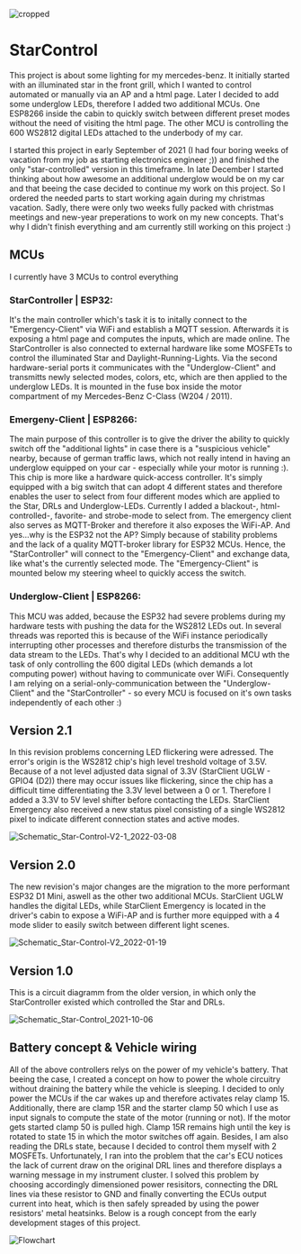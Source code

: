 ![cropped](https://user-images.githubusercontent.com/33253725/169713797-626957af-e48f-4467-bf7c-03c84f41aa86.png)
# StarControl
This project is about some lighting for my mercedes-benz. 
It initially started with an illuminated star in the front grill, which I wanted to control automated or manually via an AP and a html page. 
Later I decided to add some underglow LEDs, therefore I added two additional MCUs. One ESP8266 inside the cabin to quickly switch between different preset modes without the need of visiting the html page. The other MCU is controlling the 600 WS2812 digital LEDs attached to the underbody of my car.

I started this project in early September of 2021 (I had four boring weeks of vacation from my job as starting electronics engineer ;)) and finished the only "star-controlled" version in this timeframe. In late December I started thinking about how awesome an additional underglow would be on my car and that beeing the case decided to continue my work on this project. So I ordered the needed parts to start working again during my christmas vacation. Sadly, there were only two weeks fully packed with christmas meetings and new-year preperations to work on my new concepts. That's why I didn't finish everything and am currently still working on this project :)

## MCUs
I currently have 3 MCUs to control everything
### StarController | ESP32:
It's the main controller which's task it is to initally connect to the "Emergency-Client" via WiFi and establish a MQTT session. Afterwards it is exposing a html page and computes the inputs, which are made online. The StarController is also connected to external hardware like some MOSFETs to control the illuminated Star and Daylight-Running-Lights. Via the second hardware-serial ports it communicates with the "Underglow-Client" and transmitts newly selected modes, colors, etc, which are then applied to the underglow LEDs. It is mounted in the fuse box inside the motor compartment of my Mercedes-Benz C-Class (W204 / 2011).
### Emergeny-Client | ESP8266:
The main purpose of this controller is to give the driver the ability to quickly switch off the "additional lights" in case there is a "suspicious vehicle" nearby, because of german traffic laws, which not really intend in having an underglow equipped on your car - especially while your motor is running :). This chip is more like a hardware quick-access controller. It's simply equipped with a big switch that can adopt 4 different states and therefore enables the user to select from four different modes which are applied to the Star, DRLs and Underglow-LEDs. Currently I added a blackout-, html-controlled-, favorite- and strobe-mode to select from. The emergency client also serves as MQTT-Broker and therefore it also exposes the WiFi-AP. And yes...why is the ESP32 not the AP? Simply because of stability problems and the lack of a quality MQTT-broker library for ESP32 MCUs. Hence, the "StarController" will connect to the "Emergency-Client" and exchange data, like what's the currently selected mode. The "Emergency-Client" is mounted below my steering wheel to quickly access the switch.
### Underglow-Client | ESP8266:
This MCU was added, because the ESP32 had severe problems during my hardware tests with pushing the data for the WS2812 LEDs out. In several threads was reported this is because of the WiFi instance periodically interrupting other processes and therefore disturbs the transmission of the data stream to the LEDs. That's why I decided to an additional MCU wth the task of only controlling the 600 digital LEDs (which demands a lot computing power) without having to communicate over WiFi. Consequently I am relying on a serial-only-communication between the "Underglow-Client" and the "StarController" - so every MCU is focused on it's own tasks independently of each other :)

## Version 2.1
In this revision problems concerning LED flickering were adressed. The error's origin is the WS2812 chip's high level treshold voltage of 3.5V. Because of a not level adjusted data signal of 3.3V (StarClient UGLW - GPIO4 (D2)) there may occur issues like flickering, since the chip has a difficult time differentiating the 3.3V level between a 0 or 1. Therefore I added a 3.3V to 5V level shifter before contacting the LEDs.
StarClient Emergency also received a new status pixel consisting of a single WS2812 pixel to indicate different connection states and active modes.

![Schematic_Star-Control-V2-1_2022-03-08](https://user-images.githubusercontent.com/33253725/157222556-1298c5ad-3888-4ee7-94ff-8447ce703deb.png)

## Version 2.0
The new revision's major changes are the migration to the more performant ESP32 D1 Mini, aswell as the other two additional MCUs. StarClient UGLW handles the digital LEDs, while StarClient Emergency is located in the driver's cabin to expose a WiFi-AP and is further more equipped with a 4 mode slider to easily switch between different light scenes.

![Schematic_Star-Control-V2_2022-01-19](https://user-images.githubusercontent.com/33253725/150177973-799380a1-2141-4049-8bb5-3796c29a30c9.png)

## Version 1.0
This is a circuit diagramm from the older version, in which only the StarController existed which controlled the Star and DRLs.

![Schematic_Star-Control_2021-10-06](https://user-images.githubusercontent.com/33253725/149627361-69b01865-dca2-4f18-b78a-5a95abb0b29b.png)

## Battery concept & Vehicle wiring  
All of the above controllers relys on the power of my vehicle's battery. That beeing the case, I created a concept on how to power the whole circuitry without draining the battery while the vehicle is sleeping.
I decided to only power the MCUs if the car wakes up and therefore activates relay clamp 15. Additionally, there are clamp 15R and the starter clamp 50 which I use as input signals to compute the state of the motor (running or not). If the motor gets started clamp 50 is pulled high. Clamp 15R remains high until the key is rotated to state 15 in which the motor switches off again. Besides, I am also reading the DRLs state, because I decided to control them myself with 2 MOSFETs. Unfortunately, I ran into the problem that the car's ECU notices the lack of current draw on the original DRL lines and therefore displays a warning message in my instrument cluster. I solved this problem by choosing accordingly dimensioned power resisitors, connecting the DRL lines via these resistor to GND and finally converting the ECUs output current into heat, which is then safely spreaded by using the power resistors' metal heatsinks. Below is a rough concept from the early development stages of this project.

![Flowchart](https://user-images.githubusercontent.com/33253725/149628122-031fb700-c198-4e6d-90bc-a2dc74feb59b.png)
